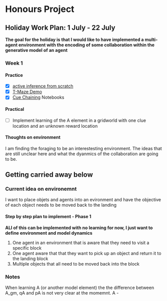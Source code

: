 # Honours Project

## Holiday Work Plan: 1 July - 22 July

**The goal for the holiday is that I would like to have implemented a multi-agent environment with the encoding of some collaboration within the generative model of an agent**

### Week 1

#### Practice

- [x] [active inference from scratch](https://github.com/infer-actively/pymdp/blob/master/docs/notebooks/active_inference_from_scratch.ipynb)
- [x] [T-Maze Demo](https://github.com/infer-actively/pymdp/blob/master/docs/notebooks/tmaze_demo.ipynb)
- [x] [Cue Chaining](https://github.com/infer-actively/pymdp/blob/master/docs/notebooks/cue_chaining_demo.ipynb) Notebooks

#### Practical

- [ ] Implement learning of the A element in a gridworld with one clue location and an unknown reward location

#### Thoughts on environment

I am finding the foraging to be an interestesting environment. The ideas that are still unclear here and what the dyanmics of the collaboration are going to be.

## Getting carried away below

### Current idea on environemnt

I want to place objets and agents into an evironment and have the objective of each object needs to be moved back to the landing

#### Step by step plan to implement - Phase 1

**ALl of this can be implemented with no learning for now, I just want to define environment and model dynamics**

1. One agent in an environment that is aware that they need to visit a specific block
2. One agent aware that that they want to pick up an object and return it to the landing block
3. Multiple objects that all need to be moved back into the block

### Notes

When learning A (or another model element) the the difference between A_gm, qA and pA is not very clear at the momemnt. A -
